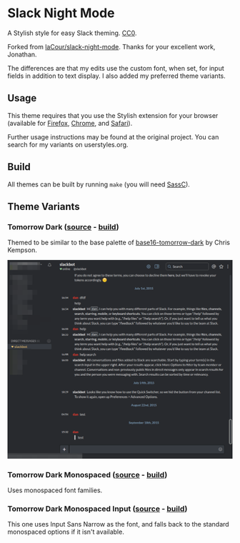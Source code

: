 # Slack Night Mode
A Stylish style for easy Slack theming. [CC0](http://creativecommons.org/publicdomain/zero/1.0/).

Forked from [laCour/slack-night-mode](https://github.com/laCour/slack-night-mode). Thanks for your excellent work, Jonathan.

The differences are that my edits use the custom font, when set, for input fields in addition to text display.
I also added my preferred theme variants.

## Usage

This theme requires that you use the Stylish extension for your browser (available for [Firefox](https://addons.mozilla.org/en-US/firefox/addon/stylish/), [Chrome](https://chrome.google.com/webstore/detail/stylish/fjnbnpbmkenffdnngjfgmeleoegfcffe), and [Safari](http://sobolev.us/stylish/)).

Further usage instructions may be found at the original project. You can search for my variants on userstyles.org.

## Build

All themes can be built by running `make` (you will need [SassC](http://sass-lang.com/libsass)).

## Theme Variants

### Tomorrow Dark ([source](scss/themes/_tomorrow_dark.scss) - [build](css/variants/tomorrow_dark.css))

Themed to be similar to the base palette of [base16-tomorrow-dark](https://github.com/chriskempson/base16) by Chris Kempson.

![screenshot](screenshots/screenshot.png)

### Tomorrow Dark Monospaced ([source](scss/themes/_tomorrow_dark-monospaced.scss) - [build](css/variants/tomorrow_dark-monospaced.css))

Uses monospaced font families.

### Tomorrow Dark Monospaced Input ([source](scss/themes/_tomorrow_dark-monospaced-input.scss) - [build](css/variants/tomorrow_dark-monospaced-input.css))

This one uses Input Sans Narrow as the font, and falls back to the standard monospaced options if it isn't available.
